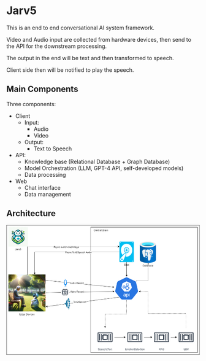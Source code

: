 # Jarv5

This is an end to end conversational AI system framework.

Video and Audio input are collected from hardware devices, then send to the API for the downstream processing.

The output in the end will be text and then transformed to speech.

Client side then will be notified to play the speech.

## Main Components

Three components:

- Client
    - Input:
        - Audio
        - Video
    - Output:
        - Text to Speech
- API:
    - Knowledge base (Relational Database + Graph Database)
    - Model Orchestration (LLM, GPT-4 API, self-developed models)
    - Data processing
- Web
    - Chat interface
    - Data management

## Architecture

![Architecture](./docs/imgs/jarv5.png)

